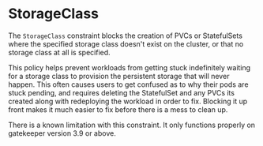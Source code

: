 # StorageClass

The `StorageClass` constraint blocks the creation of PVCs or StatefulSets 
where the specified storage class doesn't exist on the cluster, or that no
storage class at all is specified.

This policy helps prevent workloads from getting stuck indefinitely waiting
for a storage class to provision the persistent storage that will never 
happen. This often causes users to get confused as to why their pods are stuck
pending, and requires deleting the StatefulSet and any PVCs its created along
with redeploying the workload in order to fix. Blocking it up front makes it
much easier to fix before there is a mess to clean up.

There is a known limitation with this constraint. It only functions properly
on gatekeeper version 3.9 or above.

